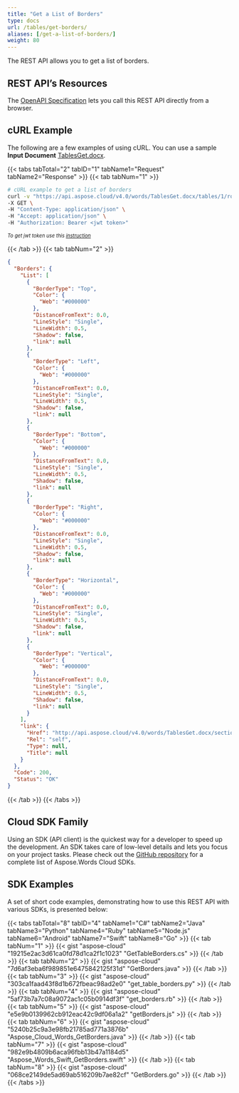 ```yaml
---
title: "Get a List of Borders"
type: docs
url: /tables/get-borders/
aliases: [/get-a-list-of-borders/]
weight: 80
---
```


The REST API allows you to get a list of borders.

## REST API’s Resources

The [OpenAPI Specification](https://apireference.aspose.cloud/words/#/Borders/GetBorders) lets you call this REST API directly from a browser.

## cURL Example

The following are a few examples of using cURL. You can use a sample **Input Document** [TablesGet.docx](attachments/885355/1180119.docx).

{{< tabs tabTotal="2" tabID="1" tabName1="Request" tabName2="Response" >}}
{{< tab tabNum="1" >}}

```bash
# cURL example to get a list of borders
curl -v "https://api.aspose.cloud/v4.0/words/TablesGet.docx/tables/1/rows/0/borders" \
-X GET \
-H "Content-Type: application/json" \
-H "Accept: application/json" \
-H "Authorization: Bearer <jwt token>"
```

<p style="margin:0;font-size:80%;font-style:italic">To get jwt token use this <a href="/getting-started/available-sdks/#curl">instruction</a></p>

{{< /tab >}}
{{< tab tabNum="2" >}}

```json
{
  "Borders": {
    "List": [
      {
        "BorderType": "Top",
        "Color": {
          "Web": "#000000"
        },
        "DistanceFromText": 0.0,
        "LineStyle": "Single",
        "LineWidth": 0.5,
        "Shadow": false,
        "link": null
      },
      {
        "BorderType": "Left",
        "Color": {
          "Web": "#000000"
        },
        "DistanceFromText": 0.0,
        "LineStyle": "Single",
        "LineWidth": 0.5,
        "Shadow": false,
        "link": null
      },
      {
        "BorderType": "Bottom",
        "Color": {
          "Web": "#000000"
        },
        "DistanceFromText": 0.0,
        "LineStyle": "Single",
        "LineWidth": 0.5,
        "Shadow": false,
        "link": null
      },
      {
        "BorderType": "Right",
        "Color": {
          "Web": "#000000"
        },
        "DistanceFromText": 0.0,
        "LineStyle": "Single",
        "LineWidth": 0.5,
        "Shadow": false,
        "link": null
      },
      {
        "BorderType": "Horizontal",
        "Color": {
          "Web": "#000000"
        },
        "DistanceFromText": 0.0,
        "LineStyle": "Single",
        "LineWidth": 0.5,
        "Shadow": false,
        "link": null
      },
      {
        "BorderType": "Vertical",
        "Color": {
          "Web": "#000000"
        },
        "DistanceFromText": 0.0,
        "LineStyle": "Single",
        "LineWidth": 0.5,
        "Shadow": false,
        "link": null
      }
    ],
    "link": {
      "Href": "http://api.aspose.cloud/v4.0/words/TablesGet.docx/sections/0/tables/1/rows/0/borders",
      "Rel": "self",
      "Type": null,
      "Title": null
    }
  },
  "Code": 200,
  "Status": "OK"
}
```

{{< /tab >}}
{{< /tabs >}}

## Cloud SDK Family

Using an SDK (API client) is the quickest way for a developer to speed up the development. An SDK takes care of low-level details and lets you focus on your project tasks. Please check out the [GitHub repository](https://github.com/aspose-words-cloud) for a complete list of Aspose.Words Cloud SDKs.

## SDK Examples

A set of short code examples, demonstrating how to use this REST API with various SDKs, is presented below:

{{< tabs tabTotal="8" tabID="4" tabName1="C#" tabName2="Java" tabName3="Python" tabName4="Ruby" tabName5="Node.js" tabName6="Android" tabName7="Swift" tabName8="Go" >}}
{{< tab tabNum="1" >}}
{{< gist "aspose-cloud" "19215e2ac3d61ca0fd78d1ca2f1c1023" "GetTableBorders.cs" >}}
{{< /tab >}}
{{< tab tabNum="2" >}}
{{< gist "aspose-cloud" "7d6af3eba6f989851e6475842125f31d" "GetBorders.java" >}}
{{< /tab >}}
{{< tab tabNum="3" >}}
{{< gist "aspose-cloud" "303ca1faad43f8d1b672fbeac98ad2e0" "get_table_borders.py" >}}
{{< /tab >}}
{{< tab tabNum="4" >}}
{{< gist "aspose-cloud" "5af73b7a7c08a9072ac1c05b0914df3f" "get_borders.rb" >}}
{{< /tab >}}
{{< tab tabNum="5" >}}
{{< gist "aspose-cloud" "e5e9b0139962cb912eac42c9df06a1a2" "getBorders.js" >}}
{{< /tab >}}
{{< tab tabNum="6" >}}
{{< gist "aspose-cloud" "5240b25c9a3e98fb21785ad771a3876b" "Aspose_Cloud_Words_GetBorders.java" >}}
{{< /tab >}}
{{< tab tabNum="7" >}}
{{< gist "aspose-cloud" "982e9b4809b6aca96fbb13b47a1184d5" "Aspose_Words_Swift_GetBorders.swift" >}}
{{< /tab >}}
{{< tab tabNum="8" >}}
{{< gist "aspose-cloud" "068ce2149de5ad69ab516209b7ae82cf" "GetBorders.go" >}}
{{< /tab >}}
{{< /tabs >}}
